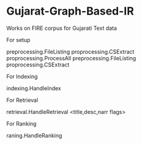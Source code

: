 # Gujarat-Graph-Based-IR
Works on FIRE corpus for Gujarati Text data



For setup

preprocessing.FileListing <Path of corpus> <Boolean value for output>
proprocessing.CSExtract
proprocessing.ProcessAll
preprocessing.FileListing <Path of Processed documents> <Boolean value for output>
proprocessing.CSExtract

For Indexing

indexing.HandleIndex

For Retrieval

retrieval.HandleRetrieval <Path of query file> <title,desc,narr flags>

For Ranking

raning.HandleRanking

